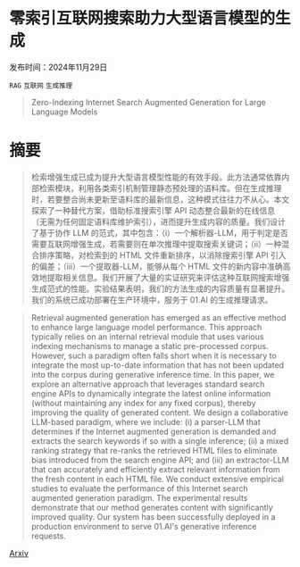 # 零索引互联网搜索助力大型语言模型的生成

发布时间：2024年11月29日

`RAG` `互联网` `生成推理`

> Zero-Indexing Internet Search Augmented Generation for Large Language Models

# 摘要

> 检索增强生成已成为提升大型语言模型性能的有效手段。此方法通常依靠内部检索模块，利用各类索引机制管理静态预处理的语料库。但在生成推理时，若要整合尚未更新至语料库的最新信息，这种模式往往力不从心。本文探索了一种替代方案，借助标准搜索引擎 API 动态整合最新的在线信息（无需为任何固定语料库维护索引），进而提升生成内容的质量。我们设计了基于协作 LLM 的范式，其中包含：（i）一个解析器-LLM，用于判定是否需要互联网增强生成，若需要则在单次推理中提取搜索关键词；（ii）一种混合排序策略，对检索到的 HTML 文件重新排序，以消除搜索引擎 API 引入的偏差；（iii）一个提取器-LLM，能够从每个 HTML 文件的新内容中准确高效地提取相关信息。我们开展了大量的实证研究来评估这种互联网搜索增强生成范式的性能。实验结果表明，我们的方法生成的内容质量有显著提升。我们的系统已成功部署在生产环境中，服务于 01.AI 的生成推理请求。

> Retrieval augmented generation has emerged as an effective method to enhance large language model performance. This approach typically relies on an internal retrieval module that uses various indexing mechanisms to manage a static pre-processed corpus. However, such a paradigm often falls short when it is necessary to integrate the most up-to-date information that has not been updated into the corpus during generative inference time. In this paper, we explore an alternative approach that leverages standard search engine APIs to dynamically integrate the latest online information (without maintaining any index for any fixed corpus), thereby improving the quality of generated content. We design a collaborative LLM-based paradigm, where we include: (i) a parser-LLM that determines if the Internet augmented generation is demanded and extracts the search keywords if so with a single inference; (ii) a mixed ranking strategy that re-ranks the retrieved HTML files to eliminate bias introduced from the search engine API; and (iii) an extractor-LLM that can accurately and efficiently extract relevant information from the fresh content in each HTML file. We conduct extensive empirical studies to evaluate the performance of this Internet search augmented generation paradigm. The experimental results demonstrate that our method generates content with significantly improved quality. Our system has been successfully deployed in a production environment to serve 01.AI's generative inference requests.

[Arxiv](https://arxiv.org/abs/2411.19478)